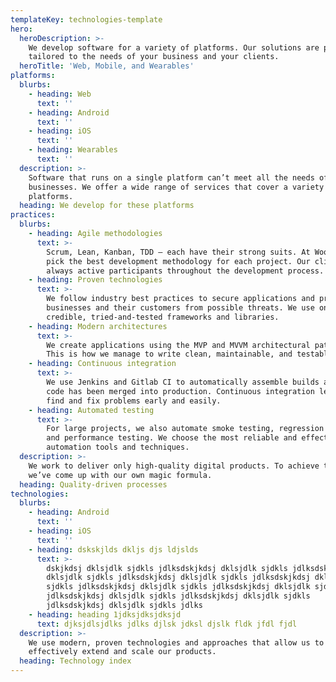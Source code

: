 ```yaml
---
templateKey: technologies-template
hero:
  heroDescription: >-
    We develop software for a variety of platforms. Our solutions are perfectly
    tailored to the needs of your business and your clients.
  heroTitle: 'Web, Mobile, and Wearables'
platforms:
  blurbs:
    - heading: Web
      text: ''
    - heading: Android
      text: ''
    - heading: iOS
      text: ''
    - heading: Wearables
      text: ''
  description: >-
    Software that runs on a single platform can’t meet all the needs of modern
    businesses. We offer a wide range of services that cover a variety of
    platforms.
  heading: We develop for these platforms
practices:
  blurbs:
    - heading: Agile methodologies
      text: >-
        Scrum, Lean, Kanban, TDD – each have their strong suits. At Woodsoft, we
        pick the best development methodology for each project. Our clients are
        always active participants throughout the development process.
    - heading: Proven technologies
      text: >-
        We follow industry best practices to secure applications and protect
        businesses and their customers from possible threats. We use only
        credible, tried-and-tested frameworks and libraries.
    - heading: Modern architectures
      text: >-
        We create applications using the MVP and MVVM architectural patterns.
        This is how we manage to write clean, maintainable, and testable code.
    - heading: Continuous integration
      text: >-
        We use Jenkins and Gitlab CI to automatically assemble builds after new
        code has been merged into production. Continuous integration lets us
        find and fix problems early and easily.
    - heading: Automated testing
      text: >-
        For large projects, we also automate smoke testing, regression testing,
        and performance testing. We choose the most reliable and effective test
        automation tools and techniques.
  description: >-
    We work to deliver only high-quality digital products. To achieve this,
    we’ve come up with our own magic formula.
  heading: Quality-driven processes
technologies:
  blurbs:
    - heading: Android
      text: ''
    - heading: iOS
      text: ''
    - heading: dskskjlds dkljs djs ldjslds
      text: >-
        dskjkdsj dklsjdlk sjdkls jdlksdskjkdsj dklsjdlk sjdkls jdlksdskjkdsj
        dklsjdlk sjdkls jdlksdskjkdsj dklsjdlk sjdkls jdlksdskjkdsj dklsjdlk
        sjdkls jdlksdskjkdsj dklsjdlk sjdkls jdlksdskjkdsj dklsjdlk sjdkls
        jdlksdskjkdsj dklsjdlk sjdkls jdlksdskjkdsj dklsjdlk sjdkls
        jdlksdskjkdsj dklsjdlk sjdkls jdlks
    - heading: heading 1jdksjdksjdksjd
      text: djksjdlsjdlks jdlks djlsk jdksl djslk fldk jfdl fjdl
  description: >-
    We use modern, proven technologies and approaches that allow us to
    effectively extend and scale our products.
  heading: Technology index
---
```


